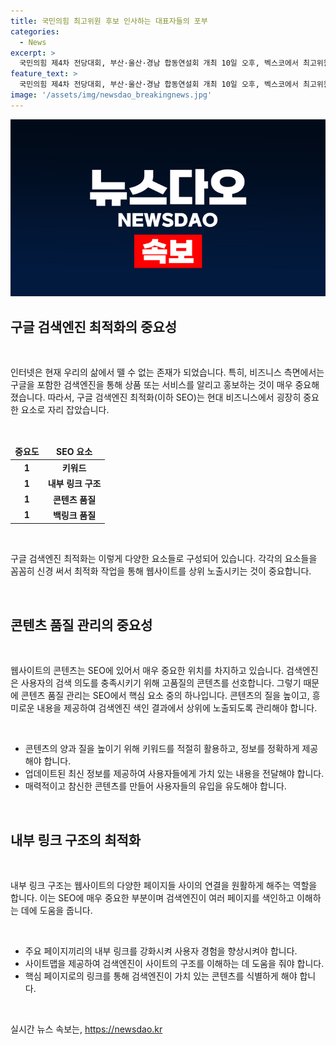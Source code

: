 ```yaml
---
title: 국민의힘 최고위원 후보 인사하는 대표자들의 포부
categories:
  - News
excerpt: >
  국민의힘 제4차 전당대회, 부산·울산·경남 합동연설회 개최 10일 오후, 벡스코에서 최고위원 후보들이 무대에 올라 당원들에게 열정적으로 인사했다.
feature_text: >
  국민의힘 제4차 전당대회, 부산·울산·경남 합동연설회 개최 10일 오후, 벡스코에서 최고위원 후보들이 무대에 올라 당원들에게 열정적으로 인사했다.
image: '/assets/img/newsdao_breakingnews.jpg'
---
```


<p><img src="/assets/img/newsdao_breakingnews.jpg" alt="firstkoreanews 속보" /></p>

<h2 data-ke-size="size26">구글 검색엔진 최적화의 중요성</h2>

<p data-ke-size="size16">&nbsp;</p>

<p data-ke-size="size16">인터넷은 현재 우리의 삶에서 뗄 수 없는 존재가 되었습니다. 특히, 비즈니스 측면에서는 구글을 포함한 검색엔진을 통해 상품 또는 서비스를 알리고 홍보하는 것이 매우 중요해졌습니다. 따라서, 구글 검색엔진 최적화(이하 SEO)는 현대 비즈니스에서 굉장히 중요한 요소로 자리 잡았습니다.</p>

<p data-ke-size="size16">&nbsp;</p>

<table>
    <thead>
        <tr>
            <td style="text-align: center; height: 17px;"><b>중요도</b></td>
            <td style="text-align: center; height: 17px;"><b>SEO 요소</b></td>
        </tr>
    </thead>
    <tbody>
        <tr>
            <td style="text-align: center; height: 17px;"><b>1</b></td>
            <td style="text-align: center; height: 17px;"><b>키워드</b></td>
        </tr>
        <tr>
            <td style="text-align: center; height: 17px;"><b>1</b></td>
            <td style="text-align: center; height: 17px;"><b>내부 링크 구조</b></td>
        </tr>
        <tr>
            <td style="text-align: center; height: 17px;"><b>1</b></td>
            <td style="text-align: center; height: 17px;"><b>콘텐츠 품질</b></td>
        </tr>
        <tr>
            <td style="text-align: center; height: 17px;"><b>1</b></td>
            <td style="text-align: center; height: 17px;"><b>백링크 품질</b></td>
        </tr>
    </tbody>
</table>

<p data-ke-size="size16">&nbsp;</p>

<p data-ke-size="size16">구글 검색엔진 최적화는 이렇게 다양한 요소들로 구성되어 있습니다. 각각의 요소들을 꼼꼼히 신경 써서 최적화 작업을 통해 웹사이트를 상위 노출시키는 것이 중요합니다.</p>

<p data-ke-size="size16">&nbsp;</p>

<h2 data-ke-size="size26">콘텐츠 품질 관리의 중요성</h2>

<p data-ke-size="size16">&nbsp;</p>

<p data-ke-size="size16">웹사이트의 콘텐츠는 SEO에 있어서 매우 중요한 위치를 차지하고 있습니다. 검색엔진은 사용자의 검색 의도를 충족시키기 위해 고품질의 콘텐츠를 선호합니다. 그렇기 때문에 콘텐츠 품질 관리는 SEO에서 핵심 요소 중의 하나입니다. 콘텐츠의 질을 높이고, 흥미로운 내용을 제공하여 검색엔진 색인 결과에서 상위에 노출되도록 관리해야 합니다.</p>

<p data-ke-size="size16">&nbsp;</p>

<ul>
    <li>콘텐츠의 양과 질을 높이기 위해 키워드를 적절히 활용하고, 정보를 정확하게 제공해야 합니다.</li>
    <li>업데이트된 최신 정보를 제공하여 사용자들에게 가치 있는 내용을 전달해야 합니다.</li>
    <li>매력적이고 참신한 콘텐츠를 만들어 사용자들의 유입을 유도해야 합니다.</li>
</ul>

<p data-ke-size="size16">&nbsp;</p>

<h2 data-ke-size="size26">내부 링크 구조의 최적화</h2>

<p data-ke-size="size16">&nbsp;</p>

<p data-ke-size="size16">내부 링크 구조는 웹사이트의 다양한 페이지들 사이의 연결을 원활하게 해주는 역할을 합니다. 이는 SEO에 매우 중요한 부분이며 검색엔진이 여러 페이지를 색인하고 이해하는 데에 도움을 줍니다.</p>

<p data-ke-size="size16">&nbsp;</p>

<ul>
    <li>주요 페이지끼리의 내부 링크를 강화시켜 사용자 경험을 향상시켜야 합니다.</li>
    <li>사이트맵을 제공하여 검색엔진이 사이트의 구조를 이해하는 데 도움을 줘야 합니다.</li>
    <li>핵심 페이지로의 링크를 통해 검색엔진이 가치 있는 콘텐츠를 식별하게 해야 합니다.</li>
</ul>

<p data-ke-size="size16">&nbsp;</p>
실시간 뉴스 속보는, <a href="https://newsdao.kr" rel="dofollow">https://newsdao.kr</a>


